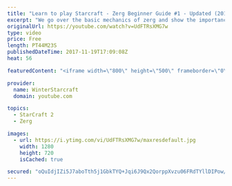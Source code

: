 ```yaml
---
title: "Learn to play Starcraft - Zerg Beginner Guide #1 - Updated (2017)"
excerpt: "We go over the basic mechanics of zerg and show the importance of understanding at least some of what your opponent is doing.  This guide is meant for players with an understanding of the objectives of starcraft but without any strong direction or gameplan, especially for each specific race! -- Watch"
originalUrl: https://youtube.com/watch?v=UdFTRsXMG7w
type: video
price: Free
length: PT44M23S
publishedDateTime: 2017-11-19T17:09:08Z
heat: 56

featuredContent: "<iframe width=\"800\" height=\"500\" frameborder=\"0\" src=\"https://www.youtube.com/embed/UdFTRsXMG7w\" allow=\"accelerometer; autoplay; encrypted-media; gyroscope; picture-in-picture\" allowfullscreen></iframe>"

provider:
  name: WinterStarcraft
  domain: youtube.com

topics:
  - StarCraft 2
  - Zerg

images:
  - url: https://i.ytimg.com/vi/UdFTRsXMG7w/maxresdefault.jpg
    width: 1280
    height: 720
    isCached: true

secured: "oQuIdjIZi5J7aboTth5j1GbkTYQ+Jqi6J9Qx2QorppXvzu06FRdTYllDIPow/zukaG68tW24WFYEtRo+BnWdiw+zj/AGgz1XVfzNV1XUFKFutISyfDq1V4Y1fP/bdO5bCMNg26uFapRDqU4Zv2B6C2EcBx1d/TNliuPvhHS7+1e1qVTH5sIiv18UKLSUZlMKXHLR6CK8uqb7Ny0ycoP5COgnVdYQdaAAlrnjbs4gjDHP2k4dtqiemb/TvsLKl6C0ysaCllhCg5BeuKuWaXBMICsBqocc0wCEwKZG83LV6pYY3SN7sQfUEPY6+AXWiL5AWWl7PkBRbqWJP5zzCM8hWlEB4Bx+VUDYtvEicS67m6wjpQypJQ+D91SFdpJEH9dM5H3D+P8SDAvn2OSyTIeiVGqQROzNTP6wdi5FKmlmJWJp0RzvYy6F88WhgAzveszD;ESxoQfMkq6djBO6Z4vo9rw=="
---
```


